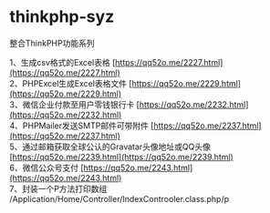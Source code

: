 # thinkphp-syz
整合ThinkPHP功能系列


1、生成csv格式的Excel表格 [https://qq52o.me/2227.html](https://qq52o.me/2227.html)  
2、PHPExcel生成Excel表格文件 [https://qq52o.me/2229.html](https://qq52o.me/2229.html)  
3、微信企业付款至用户零钱银行卡 [https://qq52o.me/2232.html](https://qq52o.me/2232.html)  
4、PHPMailer发送SMTP邮件可带附件 [https://qq52o.me/2237.html](https://qq52o.me/2237.html)  
5、通过邮箱获取全球公认的Gravatar头像地址或QQ头像 [https://qq52o.me/2239.html](https://qq52o.me/2239.html)  
6、微信公众号支付 [https://qq52o.me/2243.html](https://qq52o.me/2243.html)  
7、封装一个P方法打印数组 /Application/Home/Controller/IndexControoler.class.php/p  
